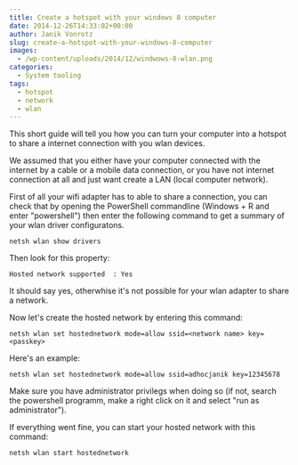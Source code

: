 ```yaml
---
title: Create a hotspot with your windows 8 computer
date: 2014-12-26T14:33:02+00:00
author: Janik Vonrotz
slug: create-a-hotspot-with-your-windows-8-computer
images:
  - /wp-content/uploads/2014/12/windwows-8-wlan.png
categories:
  - System tooling
tags:
  - hotspot
  - network
  - wlan
---
```

This short guide will tell you how you can turn your computer into a hotspot to share a internet connection with you wlan devices.

We assumed that you either have your computer connected with the internet by a cable or a mobile data connection, or you have not internet connection at all and just want create a LAN (local computer network).
<!--more-->
First of all your wifi adapter has to able to share a connection, you can check that by opening the PowerShell commandline (Windows + R and enter "powershell") then enter the following command to get a summary of your wlan driver configuratons.

	netsh wlan show drivers

Then look for this property:

	Hosted network supported  : Yes

It should say yes, otherwhise it's not possible for your wlan adapter to share a network.

Now let's create the hosted network by entering this command:

	netsh wlan set hostednetwork mode=allow ssid=<network name> key=<passkey>

Here's an example:

	netsh wlan set hostednetwork mode=allow ssid=adhocjanik key=12345678

Make sure you have administrator privilegs when doing so (if not, search the powershell programm, make a right click on it and select "run as administrator").

If everything went fine, you can start your hosted network with this command:


	netsh wlan start hostednetwork
